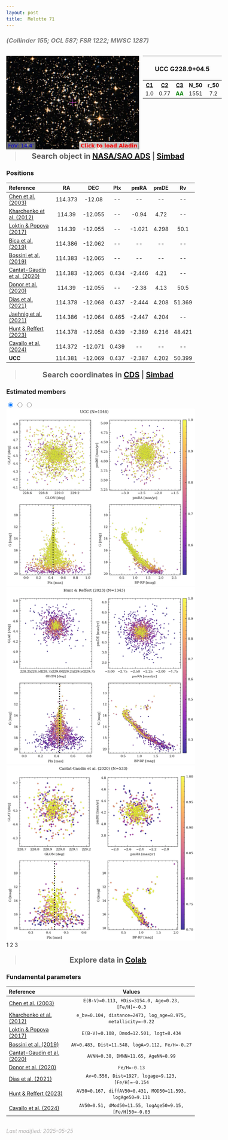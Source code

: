 ```yaml
---
layout: post
title:  Melotte 71
---
```

<h3><span style="color: #808080;"><i>(Collinder 155; OCL 587; FSR 1222; MWSC 1287)</i></span></h3><div style="display: flex; justify-content: space-between; width:720px;height:250px">
<div style="text-align: center;">

<!-- Static image + data attributes for FOV and target -->
<img id="aladin_img"
     data-umami-event="aladin_load"
     src="https://raw.githubusercontent.com/ucc23/Q3P/main/plots/melotte71_aladin.webp"
     alt="Click to load Aladin Lite" 
     style="width:355px;height:250px; cursor: pointer;"
     data-fov="0.24" 
     data-target="114.381 -12.069"/>
<!-- Div to contain Aladin Lite viewer -->
<div id="aladin-lite-div" style="width:355px;height:250px;display:none;"></div>
<!-- Aladin Lite script (will be loaded after the image is clicked) -->
<script src="{{ site.baseurl }}/scripts/aladin_load.js"></script>

</div>
<!-- Left block -->

<table style="text-align: center; width:355px;height:250px;">
  <!-- Row 1 (title) -->
  <tr>
    <td colspan="5"><h3>UCC G228.9+04.5</h3></td>
  </tr>
  <!-- Row 2 -->
  <tr>
    <th><a href="https://ucc.ar/faq#what-are-the-c1-c2-and-c3-parameters" title="Photometric class">C1</a></th>
    <th><a href="https://ucc.ar/faq#what-are-the-c1-c2-and-c3-parameters" title="Density class">C2</a></th>
    <th><a href="https://ucc.ar/faq#what-are-the-c1-c2-and-c3-parameters" title="Combined class">C3</a></th>
    <th><div title="Stars with membership probability >50%">N_50</div></th>
    <th><div title="Radius that contains half the members [arcmin]">r_50</div></th>
  </tr>
  <!-- Row 3 -->
  <tr>
    <td>1.0</td>
    <td>0.77</td>
    <td><span style="color: green; font-weight: bold;">A</span><span style="color: green; font-weight: bold;">A</span></td>
    <td>1551</td>
    <td>7.2</td>
  </tr>
</table>
</div>

> <p style="text-align:center; font-weight: bold; font-size:20px">Search object in <a data-umami-event="nasa_search" href="https://ui.adsabs.harvard.edu/search/q=%20collection%3Aastronomy%20body%3A%22Melotte%2071%22&sort=date%20desc%2C%20bibcode%20desc&p_=0" target="_blank">NASA/SAO ADS</a> | <a data-umami-event="simbad_search" href="https://simbad.cds.unistra.fr/simbad/sim-id-refs?Ident=melotte71" target="_blank">Simbad</a></p>


### Positions

| Reference    | RA    | DEC   | Plx  | pmRA  | pmDE   |  Rv  |
| :---         | :---: | :---: | :---: | :---: | :---: | :---: |
|[Chen et al. (2003)](https://ui.adsabs.harvard.edu/abs/2003AJ....125.1397C) | 114.373 | -12.08 | -- | -- | -- | -- |
|[Kharchenko et al. (2012)](https://ui.adsabs.harvard.edu/abs/2012A%26A...543A.156K) | 114.39 | -12.055 | -- | -0.94 | 4.72 | -- |
|[Loktin & Popova (2017)](https://ui.adsabs.harvard.edu/abs/2017AstBu..72..257L) | 114.39 | -12.055 | -- | -1.021 | 4.298 | 50.1 |
|[Bica et al. (2019)](https://ui.adsabs.harvard.edu/abs/2019AJ....157...12B) | 114.386 | -12.062 | -- | -- | -- | -- |
|[Bossini et al. (2019)](https://ui.adsabs.harvard.edu/abs/2019A%26A...623A.108B) | 114.383 | -12.065 | -- | -- | -- | -- |
|[Cantat-Gaudin et al. (2020)](https://ui.adsabs.harvard.edu/abs/2020A%26A...640A...1C) | 114.383 | -12.065 | 0.434 | -2.446 | 4.21 | -- |
|[Donor et al. (2020)](https://ui.adsabs.harvard.edu/abs/2020AJ....159..199D) | 114.39 | -12.055 | -- | -2.38 | 4.13 | 50.5 |
|[Dias et al. (2021)](https://ui.adsabs.harvard.edu/abs/2021MNRAS.504..356D) | 114.378 | -12.068 | 0.437 | -2.444 | 4.208 | 51.369 |
|[Jaehnig et al. (2021)](https://ui.adsabs.harvard.edu/abs/2021ApJ...923..129J) | 114.386 | -12.064 | 0.465 | -2.447 | 4.204 | -- |
|[Hunt & Reffert (2023)](https://ui.adsabs.harvard.edu/abs/2023A%26A...673A.114H) | 114.378 | -12.058 | 0.439 | -2.389 | 4.216 | 48.421 |
|[Cavallo et al. (2024)](https://ui.adsabs.harvard.edu/abs/2024AJ....167...12C) | 114.372 | -12.071 | 0.439 | -- | -- | -- |
| **UCC** |114.381 | -12.069 | 0.437 | -2.387 | 4.202 | 50.399 |

> <p style="text-align:center; font-weight: bold; font-size:20px">Search coordinates in <a data-umami-event="cds_coord_search" href="https://cdsportal.u-strasbg.fr/?target=114.381,-12.069" target="_blank">CDS</a> | <a data-umami-event="simbad_coord_search" href="https://simbad.cds.unistra.fr/mobile/object_list.html?coord=114.381%20-12.069&output=json&radius=5&userEntry=melotte71" target="_blank">Simbad</a></p>

### Estimated members

<div class="carousel">
<input type="radio" name="radio-btn" id="slide1" checked>
<input type="radio" name="radio-btn" id="slide2">
<input type="radio" name="radio-btn" id="slide3">
<div class="slides">
<div class="slide">
<a href="https://raw.githubusercontent.com/ucc23/Q3P/main/plots/melotte71.webp" target="_blank">
<img src="https://raw.githubusercontent.com/ucc23/Q3P/main/plots/melotte71.webp" alt="Melotte 71 UCC">
</a>
</div>
<div class="slide">
<a href="https://raw.githubusercontent.com/ucc23/Q3P/main/plots/melotte71_HUNT23.webp" target="_blank">
<img src="https://raw.githubusercontent.com/ucc23/Q3P/main/plots/melotte71_HUNT23.webp" alt="Melotte 71 HUNT23">
</a>
</div>
<div class="slide">
<a href="https://raw.githubusercontent.com/ucc23/Q3P/main/plots/melotte71_CANTAT20.webp" target="_blank">
<img src="https://raw.githubusercontent.com/ucc23/Q3P/main/plots/melotte71_CANTAT20.webp" alt="Melotte 71 CANTAT20">
</a>
</div>
</div>
<div class="indicators">
<label for="slide1">1</label>
<label for="slide2">2</label>
<label for="slide3">3</label>
</div>
</div>


> <p style="text-align:center; font-weight: bold; font-size:20px">Explore data in <a data-umami-event="colab" href="https://colab.research.google.com/github/ucc23/ucc/blob/main/assets/notebook.ipynb" target="_blank">Colab</a></p>


### Fundamental parameters

| Reference |  Values |
| :---         |     :---:      |
| [Chen et al. (2003)](https://ui.adsabs.harvard.edu/abs/2003AJ....125.1397C) | `E(B-V)=0.113, HDis=3154.0, Age=0.23, [Fe/H]=-0.3` |
| [Kharchenko et al. (2012)](https://ui.adsabs.harvard.edu/abs/2012A%26A...543A.156K) | `e_bv=0.104, distance=2473, log_age=8.975, metallicity=-0.22` |
| [Loktin & Popova (2017)](https://ui.adsabs.harvard.edu/abs/2017AstBu..72..257L) | `E(B-V)=0.108, Dmod=12.501, logt=8.434` |
| [Bossini et al. (2019)](https://ui.adsabs.harvard.edu/abs/2019A%26A...623A.108B) | `AV=0.483, Dist=11.548, logA=9.112, Fe/H=-0.27` |
| [Cantat-Gaudin et al. (2020)](https://ui.adsabs.harvard.edu/abs/2020A%26A...640A...1C) | `AVNN=0.38, DMNN=11.65, AgeNN=8.99` |
| [Donor et al. (2020)](https://ui.adsabs.harvard.edu/abs/2020AJ....159..199D) | `Fe/H=-0.13` |
| [Dias et al. (2021)](https://ui.adsabs.harvard.edu/abs/2021MNRAS.504..356D) | `Av=0.556, Dist=1927, logage=9.123, [Fe/H]=-0.154` |
| [Hunt & Reffert (2023)](https://ui.adsabs.harvard.edu/abs/2023A%26A...673A.114H) | `AV50=0.167, diffAV50=0.431, MOD50=11.593, logAge50=9.111` |
| [Cavallo et al. (2024)](https://ui.adsabs.harvard.edu/abs/2024AJ....167...12C) | `AV50=0.51, dMod50=11.55, logAge50=9.15, [Fe/H]50=-0.03` |

<br>
<font color="b3b1b1"><i>Last modified: 2025-05-25</i></font>
